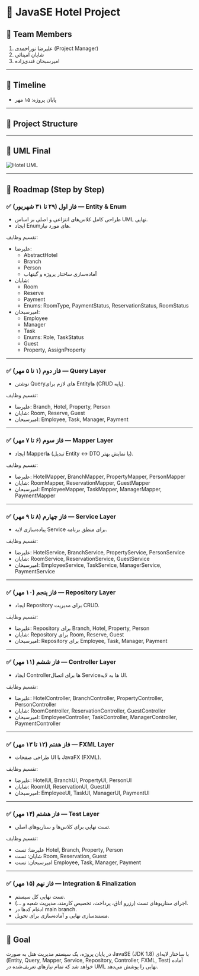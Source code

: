 # 🏨 JavaSE Hotel Project

## 👥 Team Members
1. علیرضا نوراحمدی (Project Manager)
2. شایان امینائی
3. امیرسبحان قندی‌زاده

---

## 📆 Timeline
- پایان پروژه: ۱۵ مهر

---

## 📂 Project Structure

---

## 📐 UML Final
![Hotel UML](docs/hotel-uml.png)

---

## 🚀 Roadmap (Step by Step)

### ✅ فاز اول (۲۹ تا ۳۱ شهریور) — Entity & Enum
- طراحی کامل کلاس‌های انتزاعی و اصلی بر اساس UML نهایی.
- ایجاد Enumهای مورد نیاز.

تقسیم وظایف:
- علیرضا:
    - AbstractHotel
    - Branch
    - Person
    - آماده‌سازی ساختار پروژه و گیتهاب
- شایان:
    - Room
    - Reserve
    - Payment
    - Enums: RoomType, PaymentStatus, ReservationStatus, RoomStatus
- امیرسبحان:
    - Employee
    - Manager
    - Task
    - Enums: Role, TaskStatus
    - Guest
    - Property, AssignProperty

---

### ✅ فاز دوم (۱ تا ۵ مهر) — Query Layer
- نوشتن Queryهای لازم برای Entityها (CRUD پایه).

تقسیم وظایف:
- علیرضا: Branch, Hotel, Property, Person
- شایان: Room, Reserve, Guest
- امیرسبحان: Employee, Task, Manager, Payment

---

### ✅ فاز سوم (۶ تا ۷ مهر) — Mapper Layer
- ایجاد Mapperها (تبدیل Entity ↔ DTO یا نمایش بهتر).

تقسیم وظایف:
- علیرضا: HotelMapper, BranchMapper, PropertyMapper, PersonMapper
- شایان: RoomMapper, ReservationMapper, GuestMapper
- امیرسبحان: EmployeeMapper, TaskMapper, ManagerMapper, PaymentMapper

---

### ✅ فاز چهارم (۸ تا ۹ مهر) — Service Layer
- پیاده‌سازی لایه Service برای منطق برنامه.

تقسیم وظایف:
- علیرضا: HotelService, BranchService, PropertyService, PersonService
- شایان: RoomService, ReservationService, GuestService
- امیرسبحان: EmployeeService, TaskService, ManagerService, PaymentService

---

### ✅ فاز پنجم (۱۰ مهر) — Repository Layer
- ایجاد Repository برای مدیریت CRUD.

تقسیم وظایف:
- علیرضا: Repository برای Branch, Hotel, Property, Person
- شایان: Repository برای Room, Reserve, Guest
- امیرسبحان: Repository برای Employee, Task, Manager, Payment

---

### ✅ فاز ششم (۱۱ مهر) — Controller Layer
- ایجاد Controllerها برای اتصال Serviceها به لایه UI.

تقسیم وظایف:
- علیرضا: HotelController, BranchController, PropertyController, PersonController
- شایان: RoomController, ReservationController, GuestController
- امیرسبحان: EmployeeController, TaskController, ManagerController, PaymentController

---

### ✅ فاز هفتم (۱۲ تا ۱۳ مهر) — FXML Layer
- طراحی صفحات UI با JavaFX (FXML).

تقسیم وظایف:
- علیرضا: HotelUI, BranchUI, PropertyUI, PersonUI
- شایان: RoomUI, ReservationUI, GuestUI
- امیرسبحان: EmployeeUI, TaskUI, ManagerUI, PaymentUI

---

### ✅ فاز هشتم (۱۴ مهر) — Test Layer
- تست نهایی برای کلاس‌ها و سناریوهای اصلی.

تقسیم وظایف:
- علیرضا: تست Hotel, Branch, Property, Person
- شایان: تست Room, Reservation, Guest
- امیرسبحان: تست Employee, Task, Manager, Payment

---

### ✅ فاز نهم (۱۵ مهر) — Integration & Finalization
- تست نهایی کل سیستم.
- اجرای سناریوهای تست (رزرو اتاق، پرداخت، تخصیص کارمند، مدیریت شعبه و …).
- ادغام کدها در main branch.
- مستندسازی نهایی و آماده‌سازی برای تحویل.

---

## 🎯 Goal
در پایان پروژه، یک سیستم مدیریت هتل به صورت JavaSE (JDK 1.8) با ساختار لایه‌ای (Entity, Query, Mapper, Service, Repository, Controller, FXML, Test) آماده خواهد شد که تمام نیازهای تعریف‌شده در UML نهایی را پوشش می‌دهد.
